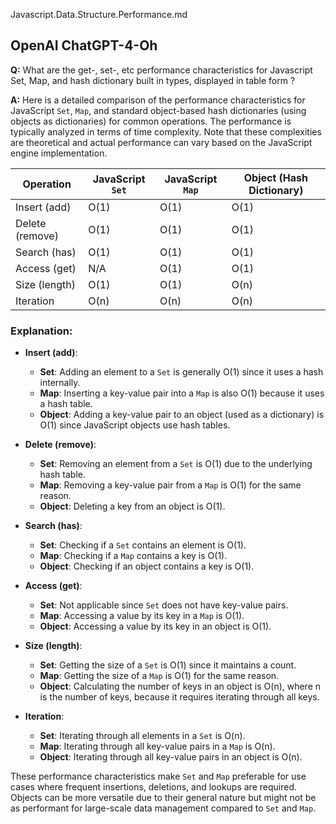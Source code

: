 Javascript.Data.Structure.Performance.md

## OpenAI ChatGPT-4-Oh

**Q:** What are the get-, set-, etc performance characteristics for Javascript Set, Map, and hash dictionary built in types, displayed in table form ?

**A:** Here is a detailed comparison of the performance characteristics for JavaScript `Set`, `Map`, and standard object-based hash dictionaries (using objects as dictionaries) for common operations. The performance is typically analyzed in terms of time complexity. Note that these complexities are theoretical and actual performance can vary based on the JavaScript engine implementation.

| Operation      | JavaScript `Set` | JavaScript `Map` | Object (Hash Dictionary) |
|----------------|------------------|------------------|--------------------------|
| Insert (add)   | O(1)             | O(1)             | O(1)                     |
| Delete (remove)| O(1)             | O(1)             | O(1)                     |
| Search (has)   | O(1)             | O(1)             | O(1)                     |
| Access (get)   | N/A              | O(1)             | O(1)                     |
| Size (length)  | O(1)             | O(1)             | O(n)                     |
| Iteration      | O(n)             | O(n)             | O(n)                     |

### Explanation:

- **Insert (add)**:
  - **Set**: Adding an element to a `Set` is generally O(1) since it uses a hash internally.
  - **Map**: Inserting a key-value pair into a `Map` is also O(1) because it uses a hash table.
  - **Object**: Adding a key-value pair to an object (used as a dictionary) is O(1) since JavaScript objects use hash tables.

- **Delete (remove)**:
  - **Set**: Removing an element from a `Set` is O(1) due to the underlying hash table.
  - **Map**: Removing a key-value pair from a `Map` is O(1) for the same reason.
  - **Object**: Deleting a key from an object is O(1).

- **Search (has)**:
  - **Set**: Checking if a `Set` contains an element is O(1).
  - **Map**: Checking if a `Map` contains a key is O(1).
  - **Object**: Checking if an object contains a key is O(1).

- **Access (get)**:
  - **Set**: Not applicable since `Set` does not have key-value pairs.
  - **Map**: Accessing a value by its key in a `Map` is O(1).
  - **Object**: Accessing a value by its key in an object is O(1).

- **Size (length)**:
  - **Set**: Getting the size of a `Set` is O(1) since it maintains a count.
  - **Map**: Getting the size of a `Map` is O(1) for the same reason.
  - **Object**: Calculating the number of keys in an object is O(n), where n is the number of keys, because it requires iterating through all keys.

- **Iteration**:
  - **Set**: Iterating through all elements in a `Set` is O(n).
  - **Map**: Iterating through all key-value pairs in a `Map` is O(n).
  - **Object**: Iterating through all key-value pairs in an object is O(n).

These performance characteristics make `Set` and `Map` preferable for use cases where frequent insertions, deletions, and lookups are required. Objects can be more versatile due to their general nature but might not be as performant for large-scale data management compared to `Set` and `Map`.
